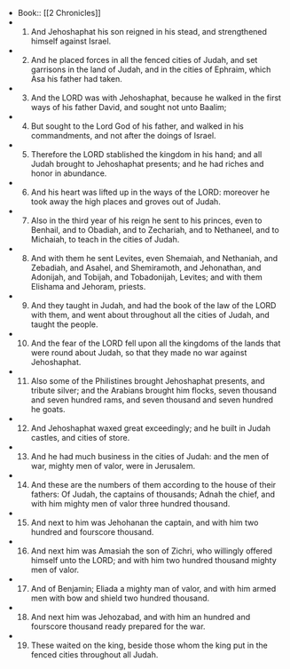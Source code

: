 - Book:: [[2 Chronicles]]
- 1. And Jehoshaphat his son reigned in his stead, and strengthened himself against Israel.
- 2. And he placed forces in all the fenced cities of Judah, and set garrisons in the land of Judah, and in the cities of Ephraim, which Asa his father had taken.
- 3. And the LORD was with Jehoshaphat, because he walked in the first ways of his father David, and sought not unto Baalim;
- 4. But sought to the Lord God of his father, and walked in his commandments, and not after the doings of Israel.
- 5. Therefore the LORD stablished the kingdom in his hand; and all Judah brought to Jehoshaphat presents; and he had riches and honor in abundance.
- 6. And his heart was lifted up in the ways of the LORD: moreover he took away the high places and groves out of Judah.
- 7. Also in the third year of his reign he sent to his princes, even to Benhail, and to Obadiah, and to Zechariah, and to Nethaneel, and to Michaiah, to teach in the cities of Judah.
- 8. And with them he sent Levites, even Shemaiah, and Nethaniah, and Zebadiah, and Asahel, and Shemiramoth, and Jehonathan, and Adonijah, and Tobijah, and Tobadonijah, Levites; and with them Elishama and Jehoram, priests.
- 9. And they taught in Judah, and had the book of the law of the LORD with them, and went about throughout all the cities of Judah, and taught the people.
- 10. And the fear of the LORD fell upon all the kingdoms of the lands that were round about Judah, so that they made no war against Jehoshaphat.
- 11. Also some of the Philistines brought Jehoshaphat presents, and tribute silver; and the Arabians brought him flocks, seven thousand and seven hundred rams, and seven thousand and seven hundred he goats.
- 12. And Jehoshaphat waxed great exceedingly; and he built in Judah castles, and cities of store.
- 13. And he had much business in the cities of Judah: and the men of war, mighty men of valor, were in Jerusalem.
- 14. And these are the numbers of them according to the house of their fathers: Of Judah, the captains of thousands; Adnah the chief, and with him mighty men of valor three hundred thousand.
- 15. And next to him was Jehohanan the captain, and with him two hundred and fourscore thousand.
- 16. And next him was Amasiah the son of Zichri, who willingly offered himself unto the LORD; and with him two hundred thousand mighty men of valor.
- 17. And of Benjamin; Eliada a mighty man of valor, and with him armed men with bow and shield two hundred thousand.
- 18. And next him was Jehozabad, and with him an hundred and fourscore thousand ready prepared for the war.
- 19. These waited on the king, beside those whom the king put in the fenced cities throughout all Judah.

